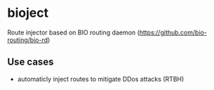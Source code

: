 # bioject
Route injector based on BIO routing daemon (https://github.com/bio-routing/bio-rd)

## Use cases
* automaticly inject routes to mitigate DDos attacks (RTBH)
